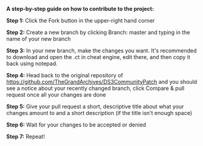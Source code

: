 **A step-by-step guide on how to contribute to the project:**

__Step 1:__ Click the Fork button in the upper-right hand corner

__Step 2:__ Create a new branch by clicking Branch: master and typing in the name of your new branch

__Step 3:__ In your new branch, make the changes you want. It's recommended to download and open the .ct in cheat engine, edit there, and then copy it back using notepad.

__Step 4:__ Head back to the original repository of https://github.com/TheGrandArchives/DS3CommunityPatch and you should see a notice about your recently changed branch, click Compare & pull request once all your changes are done

__Step 5:__ Give your pull request a short, descriptive title about what your changes amount to and a short description (if the title isn't enough space)

__Step 6:__ Wait for your changes to be accepted or denied

__Step 7:__ Repeat!
